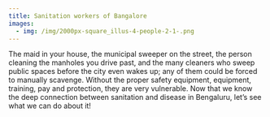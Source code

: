 ```yaml
---
title: Sanitation workers of Bangalore
images:
  - img: /img/2000px-square_illus-4-people-2-1-.png
---
```

The maid in your house, the municipal sweeper on the street, the person cleaning the manholes you drive past, and the many cleaners who sweep public spaces before the city even wakes up; any of them could be forced to manually scavenge. Without the proper safety equipment, equipment, training, pay and protection, they are very vulnerable. Now that we know the deep connection between sanitation and disease in Bengaluru, let’s see what we can do about it!